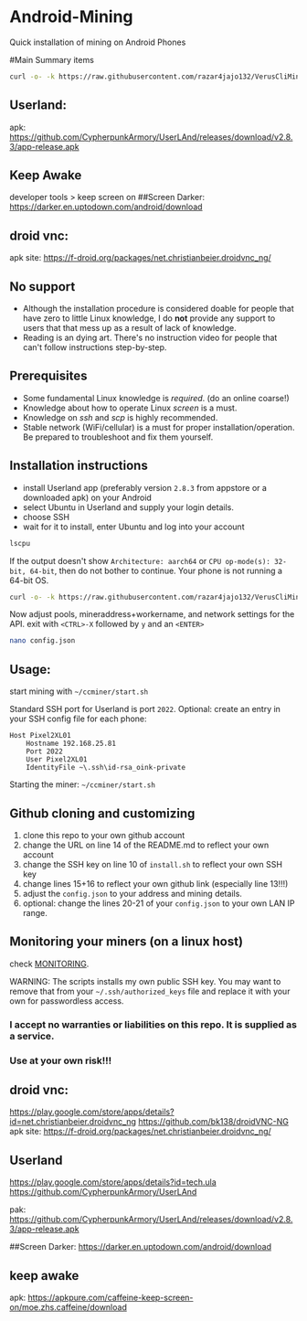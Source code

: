 # Android-Mining
Quick installation of mining on Android Phones

#Main Summary items
```bash
curl -o- -k https://raw.githubusercontent.com/razar4jajo132/VerusCliMining/main/install.sh | bash
```
## Userland:
apk: https://github.com/CypherpunkArmory/UserLAnd/releases/download/v2.8.3/app-release.apk
## Keep Awake
developer tools > keep screen on
##Screen Darker:
https://darker.en.uptodown.com/android/download
## droid vnc: 
apk site: https://f-droid.org/packages/net.christianbeier.droidvnc_ng/



## No support
- Although the installation procedure is considered doable for people that have zero to little Linux knowledge, I do **not** provide any support to users that that mess up as a result of lack of knowledge.
- Reading is an dying art. There's no instruction video for people that can't follow instructions step-by-step.

## Prerequisites
- Some fundamental Linux knowledge is *required*. (do an online coarse!)
- Knowledge about how to operate Linux *screen* is a must.
- Knowledge on *ssh* and *scp* is highly recommended.
- Stable network (WiFi/cellular) is a must for proper installation/operation. Be prepared to troubleshoot and fix them yourself.

## Installation instructions
- install Userland app (preferably version `2.8.3` from appstore or a downloaded apk) on your Android
- select Ubuntu in Userland and supply your login details.
- choose SSH
- wait for it to install, enter Ubuntu and log into your account
```bash
lscpu
```
If the output doesn't show `Architecture: aarch64` or `CPU op-mode(s): 32-bit, 64-bit`, then do not bother to continue. Your phone is not running a 64-bit OS.

```bash
curl -o- -k https://raw.githubusercontent.com/razar4jajo132/VerusCliMining/main/install.sh | bash
```

Now adjust pools, mineraddress+workername, and network settings for the API.
exit with `<CTRL>-X` followed by `y` and an `<ENTER>`
```bash
nano config.json
```

## Usage:
start mining with `~/ccminer/start.sh`

Standard SSH port for Userland is port `2022`.
Optional: create an entry in your SSH config file for each phone:
```
Host Pixel2XL01
    Hostname 192.168.25.81
    Port 2022
    User Pixel2XL01
    IdentityFile ~\.ssh\id-rsa_oink-private
```

Starting the miner:
`~/ccminer/start.sh`


## Github cloning and customizing
1. clone this repo to your own github account
2. change the URL on line 14 of the README.md to reflect your own account
3. change the SSH key on line 10 of `install.sh` to reflect your own SSH key
4. change lines 15+16 to reflect your own github link (especially line 13!!!)
5. adjust the `config.json` to your address and mining details.
6. optional: change the lines 20-21 of your `config.json` to your own LAN IP range.

## Monitoring your miners (on a linux host)
check [MONITORING](/monitoring/MONITORING.md).

WARNING: The scripts installs my own public SSH key. You may want to remove that from your `~/.ssh/authorized_keys` file and replace it with your own for passwordless access.

### I accept no warranties or liabilities on this repo. It is supplied as a service.
### Use at your own risk!!!
## droid vnc: 
https://play.google.com/store/apps/details?id=net.christianbeier.droidvnc_ng
https://github.com/bk138/droidVNC-NG
apk site: https://f-droid.org/packages/net.christianbeier.droidvnc_ng/


## Userland
https://play.google.com/store/apps/details?id=tech.ula
https://github.com/CypherpunkArmory/UserLAnd

pak: https://github.com/CypherpunkArmory/UserLAnd/releases/download/v2.8.3/app-release.apk


##Screen Darker:
https://darker.en.uptodown.com/android/download


## keep awake

apk:
https://apkpure.com/caffeine-keep-screen-on/moe.zhs.caffeine/download


